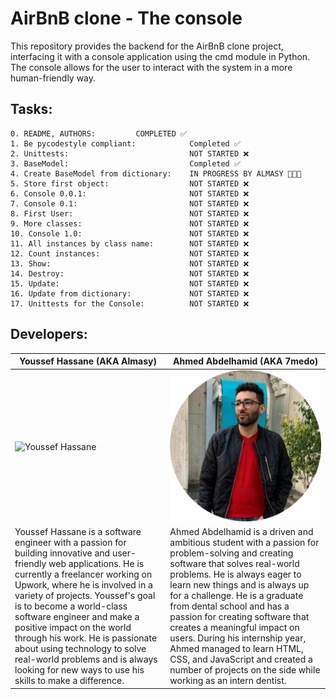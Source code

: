# AirBnB clone - The console

This repository provides the backend for the AirBnB clone project, 
interfacing it with a console application using the cmd module in Python.
The console allows for the user to interact with the system in a more human-friendly way.



## Tasks:
```
0. README, AUTHORS:			COMPLETED ✅
1. Be pycodestyle compliant: 			Completed ✅
2. Unittests: 							NOT STARTED ❌
3. BaseModel: 							Completed ✅
4. Create BaseModel from dictionary:	IN PROGRESS BY ALMASY 👨🏻‍💻
5. Store first object: 					NOT STARTED ❌
6. Console 0.0.1:						NOT STARTED ❌
7. Console 0.1:							NOT STARTED ❌
8. First User:							NOT STARTED ❌
9. More classes:						NOT STARTED ❌
10. Console 1.0:						NOT STARTED ❌
11. All instances by class name:		NOT STARTED ❌
12. Count instances: 					NOT STARTED ❌
13. Show: 								NOT STARTED ❌
14. Destroy: 							NOT STARTED ❌
15. Update: 							NOT STARTED ❌
16. Update from dictionary: 			NOT STARTED ❌
17. Unittests for the Console: 			NOT STARTED ❌
```

## Developers:

| **Youssef Hassane (AKA Almasy)** | **Ahmed Abdelhamid (AKA 7medo)** |
|---|---|
| ![Youssef Hassane](https://github.com/Youssef-Hassane/Screenshot/blob/main/img.png) | ![Ahmed Abdelhamid](https://github.com/Youssef-Hassane/Screenshot/blob/main/Screenshot%202023-11-11%20at%2012.42.16%20AM-fotor-2023111104736.png) |
| Youssef Hassane is a software engineer with a passion for building innovative and user-friendly web applications. He is currently a freelancer working on Upwork, where he is involved in a variety of projects. Youssef's goal is to become a world-class software engineer and make a positive impact on the world through his work. He is passionate about using technology to solve real-world problems and is always looking for new ways to use his skills to make a difference. | Ahmed Abdelhamid is a driven and ambitious student with a passion for problem-solving and creating software that solves real-world problems. He is always eager to learn new things and is always up for a challenge. He is a graduate from dental school and has a passion for creating software that creates a meaningful impact on users. During his internship year, Ahmed managed to learn HTML, CSS, and JavaScript and created a number of projects on the side while working as an intern dentist. |

